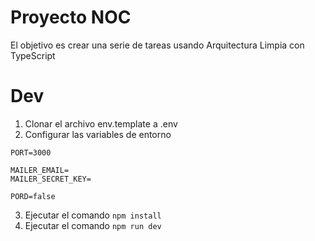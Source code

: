 # Proyecto NOC

El objetivo es crear una serie de tareas usando Arquitectura Limpia con TypeScript

# Dev
1. Clonar el archivo env.template a .env
2. Configurar las variables de entorno
```
PORT=3000

MAILER_EMAIL=
MAILER_SECRET_KEY=

PORD=false
```
3. Ejecutar el comando ```npm install```
4. Ejecutar el comando ```npm run dev```

